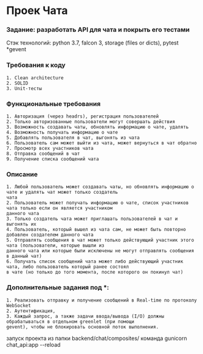 # Проек Чата

### Задание: разработать API для чата и покрыть его тестами
Стэк технологий:
python 3.7, falcon 3, storage (files or dicts), pytest *gevent




### Требования к коду
    1. Clean architecture
    2. SOLID
    3. Unit-тесты

### Функциональные требования
    1. Авторизация (через headrs), регистрация пользователей
    2. Только авторизованные пользователи могут совершать действия
    3. Возможность создавать чаты, обновлять информацию о чате, удалять
    4. Возможность получать информацию о чате
    5. Добавлять пользователя в чат, выгонять из чата
    6. Пользователь сам может выйти из чата, может вернуться в чат обратно
    7. Просмотр всех участников чата
    8. Отправка сообщений в чат
    9. Получение списка сообщений чата

### Описание
    1. Любой пользователь может создавать чаты, но обновлять информацию о чате и удалять чат может только создатель
    чата
    2. Пользователь может получать информацию о чате, список участников чата только если он является участником
    данного чата
    3. Только создатель чата может приглашать пользователей в чат и выгонять их
    4. Пользователь, который вышел из чата сам, не может быть повторно добавлен создателем данного чата
    5. Отправлять сообщения в чат может только действующий участник этого чата (пользователи, которые вышли из
    данного чата или которые были исключены не могут отправлять сообщения в данный чат)
    6. Получать список сообщений чата может либо действующий участник чата, либо пользователь который ранее состоял
    в чате (но только до того момента, после которого он покинул чат)

### Дополнительные задания под *:
    1. Реализовать отправку и получение сообщений в Real-time по протоколу WebSocket
    2. Аутентификация,
    3. Каждый запрос, а также задачи ввода/вывода (I/O) должны обрабатываться в отдельном greenlet (при помощи
    gevent), чтобы не блокировать основной поток выполнения.

запуск проекта из папки backend/chat/composites/ команда gunicorn chat_api:app --reload
